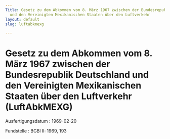 ```yaml
---
Title: Gesetz zu dem Abkommen vom 8. März 1967 zwischen der Bundesrepublik Deutschland
  und den Vereinigten Mexikanischen Staaten über den Luftverkehr
layout: default
slug: luftabkmexg

---
```


# Gesetz zu dem Abkommen vom 8. März 1967 zwischen der Bundesrepublik Deutschland und den Vereinigten Mexikanischen Staaten über den Luftverkehr (LuftAbkMEXG)

Ausfertigungsdatum
:   1969-02-20

Fundstelle
:   BGBl II: 1969, 193

